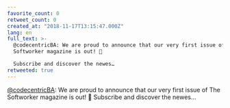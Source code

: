 ```yaml
---
favorite_count: 0
retweet_count: 0
created_at: "2018-11-17T13:15:47.000Z"
lang: en
full_text: >-
  @codecentricBA: We are proud to announce that our very first issue of The
  Softworker magazine is out! 🙂

  Subscribe and discover the newes…
retweeted: true
---
```


[@codecentricBA](https://twitter.com/codecentricBA): We are proud to announce
that our very first issue of The Softworker magazine is out! 🙂 Subscribe and
discover the newes…
